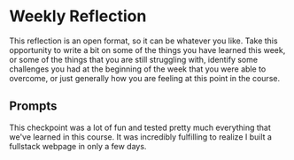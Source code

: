 # Weekly Reflection
This reflection is an open format, so it can be whatever you like. Take this opportunity to write a bit on some of the things you have learned this week, or some of the things that you are still struggling with, identify some challenges you had at the beginning of the week that you were able to overcome, or just generally how you are feeling at this point in the course.

## Prompts
This checkpoint was a lot of fun and tested pretty much everything that we've learned in this course. It was incredibly fulfilling to realize I built a fullstack webpage in only a few days. 